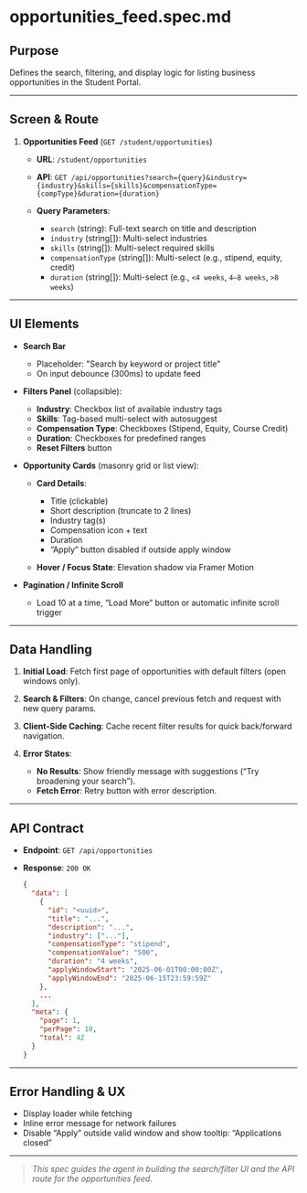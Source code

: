 # opportunities\_feed.spec.md

## Purpose

Defines the search, filtering, and display logic for listing business opportunities in the Student Portal.

---

## Screen & Route

1. **Opportunities Feed** (`GET /student/opportunities`)

   * **URL**: `/student/opportunities`
   * **API**: `GET /api/opportunities?search={query}&industry={industry}&skills={skills}&compensationType={compType}&duration={duration}`
   * **Query Parameters**:

     * `search` (string): Full-text search on title and description
     * `industry` (string\[]): Multi-select industries
     * `skills` (string\[]): Multi-select required skills
     * `compensationType` (string\[]): Multi-select (e.g., stipend, equity, credit)
     * `duration` (string\[]): Multi-select (e.g., `<4 weeks`, `4–8 weeks`, `>8 weeks`)

---

## UI Elements

* **Search Bar**

  * Placeholder: "Search by keyword or project title"
  * On input debounce (300ms) to update feed

* **Filters Panel** (collapsible):

  * **Industry**: Checkbox list of available industry tags
  * **Skills**: Tag-based multi-select with autosuggest
  * **Compensation Type**: Checkboxes (Stipend, Equity, Course Credit)
  * **Duration**: Checkboxes for predefined ranges
  * **Reset Filters** button

* **Opportunity Cards** (masonry grid or list view):

  * **Card Details**:

    * Title (clickable)
    * Short description (truncate to 2 lines)
    * Industry tag(s)
    * Compensation icon + text
    * Duration
    * “Apply” button disabled if outside apply window
  * **Hover / Focus State**: Elevation shadow via Framer Motion

* **Pagination / Infinite Scroll**

  * Load 10 at a time, “Load More” button or automatic infinite scroll trigger

---

## Data Handling

1. **Initial Load**: Fetch first page of opportunities with default filters (open windows only).
2. **Search & Filters**: On change, cancel previous fetch and request with new query params.
3. **Client-Side Caching**: Cache recent filter results for quick back/forward navigation.
4. **Error States**:

   * **No Results**: Show friendly message with suggestions (“Try broadening your search”).
   * **Fetch Error**: Retry button with error description.

---

## API Contract

* **Endpoint**: `GET /api/opportunities`
* **Response**: `200 OK`

  ```json
  {
    "data": [
      {
        "id": "<uuid>",
        "title": "...",
        "description": "...",
        "industry": ["..."],
        "compensationType": "stipend",
        "compensationValue": "500",
        "duration": "4 weeks",
        "applyWindowStart": "2025-06-01T00:00:00Z",
        "applyWindowEnd": "2025-06-15T23:59:59Z"
      },
      ...
    ],
    "meta": {
      "page": 1,
      "perPage": 10,
      "total": 42
    }
  }
  ```

---

## Error Handling & UX

* Display loader while fetching
* Inline error message for network failures
* Disable “Apply” outside valid window and show tooltip: “Applications closed”

---

> *This spec guides the agent in building the search/filter UI and the API route for the opportunities feed.*
